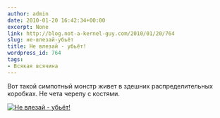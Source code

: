 ```yaml
---
author: admin
date: 2010-01-20 16:42:34+00:00
excerpt: None
link: http://blog.not-a-kernel-guy.com/2010/01/20/764
slug: не-влезай-убьёт
title: Не влезай - убьёт!
wordpress_id: 764
tags:
- Всякая всячина
---
```


Вот такой симпотный монстр живет в здешних распределительных коробках. Не чета черепу с костями.

[![Не влезай - убьёт!](http://blog.not-a-kernel-guy.com/wp-content/uploads/2010/01/hazardous_voltage_warning.jpg)](http://blog.not-a-kernel-guy.com/wp-content/uploads/2010/01/hazardous_voltage_warning.jpg)
